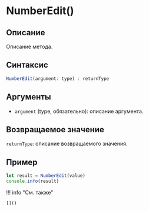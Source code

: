 # NumberEdit()

## Описание
Описание метода.

## Синтаксис
```javascript
NumberEdit(argument: type) : returnType
```

## Аргументы
- `argument` (type, обязательно): описание аргумента.

## Возвращаемое значение
`returnType`: описание возвращаемого значения.

## Пример
```javascript linenums="1"
let result = NumberEdit(value)
console.info(result)
```

!!! info "См. также"

    []()


